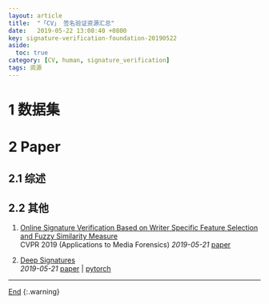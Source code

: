 ```yaml
---
layout: article
title:  "「CV」 签名验证资源汇总"
date:   2019-05-22 13:08:40 +0800
key: signature-verification-foundation-20190522
aside:
  toc: true
category: [CV, human, signature_verification]
tags: 资源
---
```

<span id='head'></span>  

<!--more-->


# 1 数据集

# 2 Paper
## 2.1 综述

## 2.2 其他
1. [Online Signature Verification Based on Writer Specific Feature Selection and Fuzzy Similarity Measure](https://arxiv.org/abs/1905.08574)   
CVPR 2019 (Applications to Media Forensics) *2019-05-21* [paper](https://arxiv.org/abs/1905.08574)   

1. [Deep Signatures](http://cn.arxiv.org/abs/1905.08494)   
*2019-05-21* [paper](https://arxiv.org/abs/1905.08494) | [pytorch](https://github.com/patrick-kidger/Deep-Signatures)       

-------------------  
[End](#head)
{:.warning}  
